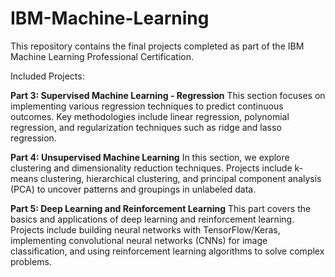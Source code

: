 # IBM-Machine-Learning
This repository contains the final projects completed as part of the IBM Machine Learning Professional Certification.

Included Projects:

**Part 3: Supervised Machine Learning - Regression**
This section focuses on implementing various regression techniques to predict continuous outcomes. Key methodologies include linear regression, polynomial regression, and regularization techniques such as ridge and lasso regression.

**Part 4: Unsupervised Machine Learning**
In this section, we explore clustering and dimensionality reduction techniques. Projects include k-means clustering, hierarchical clustering, and principal component analysis (PCA) to uncover patterns and groupings in unlabeled data.

**Part 5: Deep Learning and Reinforcement Learning**
This part covers the basics and applications of deep learning and reinforcement learning. Projects include building neural networks with TensorFlow/Keras, implementing convolutional neural networks (CNNs) for image classification, and using reinforcement learning algorithms to solve complex problems.
